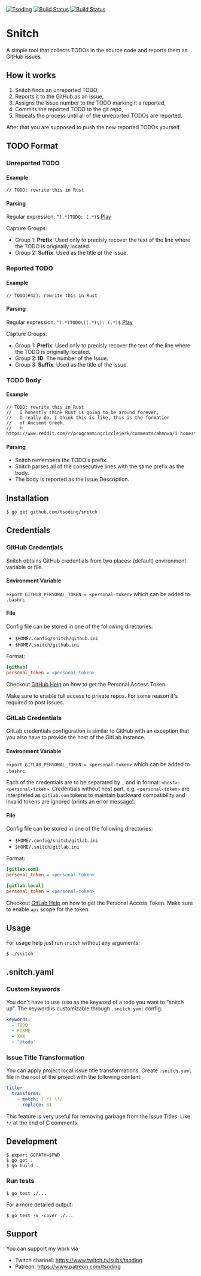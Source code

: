[![Tsoding](https://img.shields.io/badge/twitch.tv-tsoding-purple?logo=twitch&style=for-the-badge)](https://www.twitch.tv/tsoding)
[![Build Status](https://travis-ci.org/tsoding/snitch.svg?branch=master)](https://travis-ci.org/tsoding/snitch)
[![Build Status](https://github.com/tsoding/snitch/workflows/Go/badge.svg)](https://github.com/tsoding/snitch/actions?query=workflow%3AGo)

# Snitch

A simple tool that collects TODOs in the source code and reports them as GitHub issues.

## How it works

1. Snitch finds an unreported TODO,
2. Reports it to the GitHub as an issue,
3. Assigns the Issue number to the TODO marking it a reported,
4. Commits the reported TODO to the git repo,
5. Repeats the process until all of the unreported TODOs are reported.

After that you are supposed to push the new reported TODOs yourself.

## TODO Format

### Unreported TODO

#### Example

```
// TODO: rewrite this in Rust
```

#### Parsing

Regular expression: `^(.*)TODO: (.*)$` [Play](https://regex101.com/r/u5lkxf/2)

Capture Groups:
- Group 1: **Prefix**. Used only to precisly recover the text of the line where the TODO is originally located.
- Group 2: **Suffix**. Used as the title of the issue.

### Reported TODO

#### Example

```
// TODO(#42): rewrite this in Rust
```

#### Parsing

Regular expression: `^(.*)TODO\((.*)\): (.*)$` [Play](https://regex101.com/r/5U6rjS/1)

Capture Groups:
- Group 1: **Prefix**. Used only to precisly recover the text of the line where the TODO is originally located.
- Group 2: **ID**. The number of the Issue.
- Group 3: **Suffix**. Used as the title of the issue.

### TODO Body

#### Example

```
// TODO: rewrite this in Rust
//   I honestly think Rust is going to be around forever,
//   I really do. I think this is like, this is the formation
//   of Ancient Greek.
//   © https://www.reddit.com/r/programmingcirclejerk/comments/ahmnwa/i_honestly_think_rust_is_going_to_be_around/
```

#### Parsing

- Snitch remembers the TODO's prefix.
- Snitch parses all of the consecutive lines with the same prefix as the body.
- The body is reported as the Issue Description.

## Installation

```console
$ go get github.com/tsoding/snitch
```

## Credentials

### GitHub Credentials
Snitch obtains GitHub credentials from two places:  (default) environment variable or file.

#### Environment Variable
`export GITHUB_PERSONAL_TOKEN = <personal-token>` which can be added to `.bashrc`

#### File

Config file can be stored in one of the following directories:
- `$HOME/.config/snitch/github.ini`
- `$HOME/.snitch/github.ini`

Format:
```ini
[github]
personal_token = <personal-token>
```

Checkout [GitHub Help][personal-token] on how to get the Personal Access Token.

Make sure to enable full access to private repos. For some reason it's required to post issues.

### GitLab Credentials

GitLab credentials configuration is similar to GitHub with an exception that you also have to provide the host of the GitLab instance.

#### Environment Variable

`export GITLAB_PERSONAL_TOKEN = <personal-token>` which can be added to `.bashrc`.

Each of the credentials are to be separated by `,` and in format: `<host>:<personal-token>`. Credentials without host part, e.g. `<personal-token>` are interpreted as `gitlab.com` tokens to maintain backward compatibility and invalid tokens are ignored (prints an error message).

#### File

Config file can be stored in one of the following directories:
- `$HOME/.config/snitch/gitlab.ini`
- `$HOME/.snitch/gitlab.ini`

Format:

```ini
[gitlab.com]
personal_token = <personal-token>

[gitlab.local]
personal_token = <personal-token>
```

Checkout [GitLab Help][personal-token-gitlab] on how to get the Personal Access Token. Make sure to enable `api` scope for the token.

## Usage

For usage help just run `snitch` without any arguments:

```console
$ ./snitch
```

## .snitch.yaml

### Custom keywords

You don't have to use `TODO` as the keyword of a todo you want to
"snitch up". The keyword is customizable through `.snitch.yaml`
config:

```yaml
keywords:
  - TODO
  - FIXME
  - XXX
  - "@todo"
```

### Issue Title Transformation

You can apply project local issue title transformations. Create
`.snitch.yaml` file in the root of the project with the following
content:

```yaml
title:
  transforms:
    - match: (.*) \*/
      replace: $1
```

This feature is very useful for removing garbage from the Issue
Titles. Like `*/` at the end of C comments.

## Development

```console
$ export GOPATH=$PWD
$ go get .
$ go build .
```

### Run tests

```console
$ go test ./...
```

For a more detailed output:

```console
$ go test -v -cover ./...
```

## Support

You can support my work via

- Twitch channel: https://www.twitch.tv/subs/tsoding
- Patreon: https://www.patreon.com/tsoding

[personal-token]: https://help.github.com/articles/creating-a-personal-access-token-for-the-command-line/
[personal-token-gitlab]: https://docs.gitlab.com/ee/user/profile/personal_access_tokens.html
